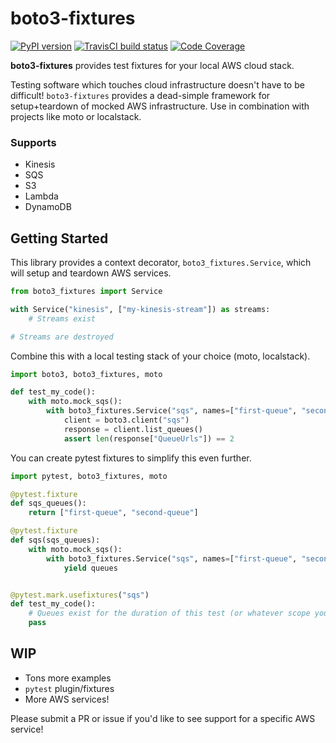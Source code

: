 # boto3-fixtures
[![PyPI version](https://img.shields.io/pypi/v/boto3-fixtures.svg)](https://pypi.org/project/boto3-fixtures/) [![TravisCI build status](https://travis-ci.com/alphachai/boto3-fixtures.svg?branch=master)](https://travis-ci.com/github/alphachai/boto3-fixtures) [![Code Coverage](https://img.shields.io/codecov/c/github/alphachai/boto3-fixtures.svg)](https://codecov.io/gh/alphachai/boto3-fixtures)

**boto3-fixtures** provides test fixtures for your local AWS cloud stack.

Testing software which touches cloud infrastructure doesn't have to be difficult! `boto3-fixtures` provides a dead-simple framework for setup+teardown of mocked AWS infrastructure. Use in combination with projects like moto or localstack.

### Supports
* Kinesis
* SQS
* S3
* Lambda
* DynamoDB


## Getting Started

This library provides a context decorator, `boto3_fixtures.Service`, which will setup and teardown AWS services.

```python
from boto3_fixtures import Service

with Service("kinesis", ["my-kinesis-stream"]) as streams:
    # Streams exist

# Streams are destroyed
```

Combine this with a local testing stack of your choice (moto, localstack).

```python
import boto3, boto3_fixtures, moto

def test_my_code():
    with moto.mock_sqs():
        with boto3_fixtures.Service("sqs", names=["first-queue", "second-queue"]) as queues:
            client = boto3.client("sqs")
            response = client.list_queues()
            assert len(response["QueueUrls"]) == 2
```

You can create pytest fixtures to simplify this even further.

```python
import pytest, boto3_fixtures, moto

@pytest.fixture
def sqs_queues():
    return ["first-queue", "second-queue"]

@pytest.fixture
def sqs(sqs_queues):
    with moto.mock_sqs():
        with boto3_fixtures.Service("sqs", names=["first-queue", "second-queue"]) as queues:
            yield queues


@pytest.mark.usefixtures("sqs")
def test_my_code():
    # Queues exist for the duration of this test (or whatever scope you set on the fixture)
    pass
```


## WIP
* Tons more examples
* `pytest` plugin/fixtures
* More AWS services!

Please submit a PR or issue if you'd like to see support for a specific AWS service!
